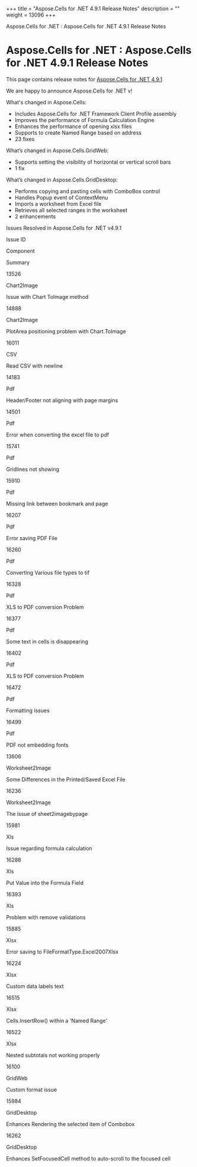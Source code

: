 +++
title = "Aspose.Cells for .NET 4.9.1 Release Notes" 
description = "" 
weight = 13096 
+++

Aspose.Cells for .NET : Aspose.Cells for .NET 4.9.1 Release Notes  

# Aspose.Cells for .NET : Aspose.Cells for .NET 4.9.1 Release Notes


This page contains release notes for [Aspose.Cells for .NET 4.9.1](http://www.aspose.com/downloads/cells/net/new-releases/aspose.cells-for-.net-4.9.1/)

We are happy to announce Aspose.Cells for .NET v!

What's changed in Aspose.Cells:

*   Includes Aspose.Cells for .NET Framework Client Profile assembly
*   Improves the performance of Formula Calculation Engine
*   Enhances the performance of opening xlsx files
*   Supports to create Named Range based on address
*   23 fixes

What’s changed in Aspose.Cells.GridWeb:

*   Supports setting the visibility of horizontal or vertical scroll bars
*   1 fix

What’s changed in Aspose.Cells.GridDesktop:

*   Performs copying and pasting cells with ComboBox control
*   Handles Popup event of ContextMenu
*   Imports a worksheet from Excel file
*   Retrieves all selected ranges in the worksheet
*   2 enhancements

Issues Resolved in Aspose.Cells for .NET v4.9.1

Issue ID

Component

Summary

13526

Chart2Image

Issue with Chart ToImage method

14888

Chart2Image

PlotArea positioning problem with Chart.ToImage

16011

CSV

Read CSV with newline

14183

Pdf

Header/Footer not aligning with page margins

14501

Pdf

Error when converting the excel file to pdf

15741

Pdf

Gridlines not showing

15910

Pdf

Missing link between bookmark and page

16207

Pdf

Error saving PDF File

16260

Pdf

Converting Various file types to tif

16328

Pdf

XLS to PDF conversion Problem

16377

Pdf

Some text in cells is disappearing

16402

Pdf

XLS to PDF conversion Problem

16472

Pdf

Formatting issues

16499

Pdf

PDF not embedding fonts

13606

Worksheet2Image

Some Differences in the Printed/Saved Excel File

16236

Worksheet2Image

The issue of sheet2imagebypage

15981

Xls

Issue regarding formula calculation

16288

Xls

Put Value into the Formula Field

16393

Xls

Problem with remove validations

15885

Xlsx

Error saving to FileFormatType.Excel2007Xlsx

16224

Xlsx

Custom data labels text

16515

Xlsx

Cells.InsertRow() within a 'Named Range'

16522

Xlsx

Nested subtotals not working properly

16100

GridWeb

Custom format issue

15984

GridDesktop

Enhances Rendering the selected item of Combobox

16262

GridDesktop

Enhances SetFocusedCell method to auto-scroll to the focused cell


